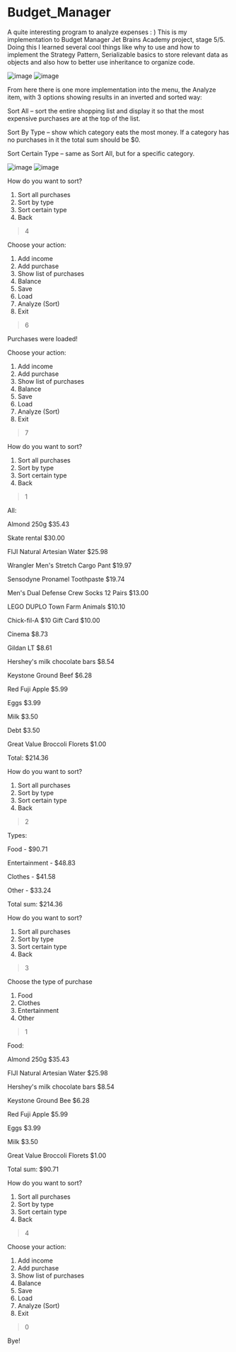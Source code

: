 # Budget_Manager
A quite interesting program to analyze  expenses : )
This is my implementation to Budget Manager Jet Brains Academy project, stage 5/5. Doing this I learned several cool things like why to use and how to implement the 
Strategy Pattern, Serializable basics to store relevant data as objects and also how to better use inheritance to organize code.


![image](https://user-images.githubusercontent.com/69851038/153706526-6e6b470d-2443-4170-8c28-a13a698b16dd.png)
![image](https://user-images.githubusercontent.com/69851038/153706547-7fee6eed-9ac7-410c-b1c7-e985c2dc9890.png)

From here there is one more implementation into the menu, the Analyze item, with 3 options showing results in an inverted and sorted way:

Sort All – sort the entire shopping list and display it so that the most expensive purchases are at the top of the list.

Sort By Type – show which category eats the most money. If a category has no purchases in it the total sum should be $0.

Sort Certain Type – same as Sort All, but for a specific category.


![image](https://user-images.githubusercontent.com/69851038/153707354-f2e9e8ec-cc49-43fc-ad41-1e1a49b34e1e.png)
![image](https://user-images.githubusercontent.com/69851038/153707378-d0905fa9-3f5a-4fdc-9b83-1b3893bab98b.png)

How do you want to sort?
1) Sort all purchases
2) Sort by type
3) Sort certain type
4) Back
> 4

Choose your action:
1) Add income
2) Add purchase
3) Show list of purchases
4) Balance
5) Save
6) Load
7) Analyze (Sort)
0) Exit
> 6

Purchases were loaded!

Choose your action:
1) Add income
2) Add purchase
3) Show list of purchases
4) Balance
5) Save
6) Load
7) Analyze (Sort)
0) Exit
> 7

How do you want to sort?
1) Sort all purchases
2) Sort by type
3) Sort certain type
4) Back
> 1

All:

Almond 250g $35.43

Skate rental $30.00

FIJI Natural Artesian Water $25.98

Wrangler Men's Stretch Cargo Pant $19.97

Sensodyne Pronamel Toothpaste $19.74

Men's Dual Defense Crew Socks 12 Pairs $13.00

LEGO DUPLO Town Farm Animals $10.10

Chick-fil-A $10 Gift Card $10.00

Cinema $8.73

Gildan LT $8.61

Hershey's milk chocolate bars $8.54

Keystone Ground Beef $6.28

Red Fuji Apple $5.99

Eggs $3.99

Milk $3.50

Debt $3.50

Great Value Broccoli Florets $1.00

Total: $214.36

How do you want to sort?
1) Sort all purchases
2) Sort by type
3) Sort certain type
4) Back
> 2

Types:

Food - $90.71

Entertainment - $48.83

Clothes - $41.58

Other - $33.24

Total sum: $214.36

How do you want to sort?
1) Sort all purchases
2) Sort by type
3) Sort certain type
4) Back
> 3

Choose the type of purchase
1) Food
2) Clothes
3) Entertainment
4) Other
> 1
 
Food:

Almond 250g $35.43

FIJI Natural Artesian Water $25.98

Hershey's milk chocolate bars $8.54

Keystone Ground Bee $6.28

Red Fuji Apple $5.99

Eggs $3.99

Milk $3.50

Great Value Broccoli Florets $1.00

Total sum: $90.71

How do you want to sort?
1) Sort all purchases
2) Sort by type
3) Sort certain type
4) Back
> 4

Choose your action:
1) Add income
2) Add purchase
3) Show list of purchases
4) Balance
5) Save
6) Load
7) Analyze (Sort)
0) Exit
> 0

Bye!










 

